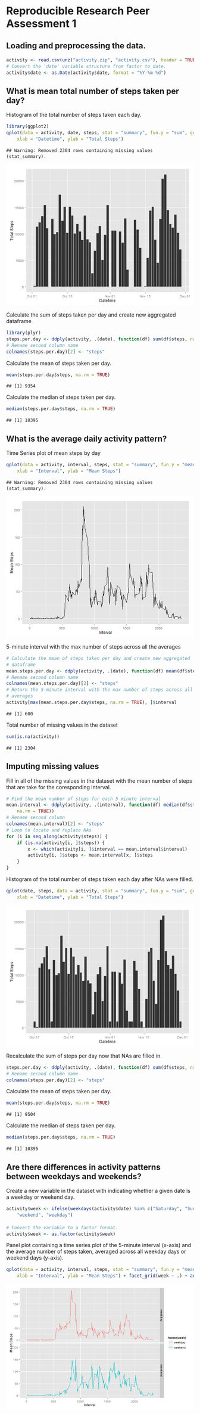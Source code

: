 Reproducible Research Peer Assessment 1
========================================================


## Loading and preprocessing the data.

```r
activity <- read.csv(unz("activity.zip", "activity.csv"), header = TRUE)
# Convert the 'date' variable structure from factor to date.
activity$date <- as.Date(activity$date, format = "%Y-%m-%d")
```



## What is mean total number of steps taken per day?
Histogram of the total number of steps taken each day.

```r
library(ggplot2)
qplot(data = activity, date, steps, stat = "summary", fun.y = "sum", geom = "histogram", 
    xlab = "Datetime", ylab = "Total Steps")
```

```
## Warning: Removed 2304 rows containing missing values (stat_summary).
```

![plot of chunk unnamed-chunk-2](figure/unnamed-chunk-2.png) 



Calculate the sum of steps taken per day and create new aggregated dataframe

```r
library(plyr)
steps.per.day <- ddply(activity, .(date), function(df) sum(df$steps, na.rm = TRUE))
# Rename second column name
colnames(steps.per.day)[2] <- "steps"
```



Calculate the mean of steps taken per day.

```r
mean(steps.per.day$steps, na.rm = TRUE)
```

```
## [1] 9354
```



Calculate the median of steps taken per day.

```r
median(steps.per.day$steps, na.rm = TRUE)
```

```
## [1] 10395
```


## What is the average daily activity pattern?
Time Series plot of mean steps by day

```r
qplot(data = activity, interval, steps, stat = "summary", fun.y = "mean", geom = "line", 
    xlab = "Interval", ylab = "Mean Steps")
```

```
## Warning: Removed 2304 rows containing missing values (stat_summary).
```

![plot of chunk unnamed-chunk-6](figure/unnamed-chunk-6.png) 



5-minute interval with the max number of steps across all the averages

```r
# Calculate the mean of steps taken per day and create new aggregated
# dataframe
mean.steps.per.day <- ddply(activity, .(date), function(df) mean(df$steps, na.rm = TRUE))
# Rename second column name
colnames(mean.steps.per.day)[2] <- "steps"
# Return the 5-minute interval with the max number of steps across all the
# averages
activity[max(mean.steps.per.day$steps, na.rm = TRUE), ]$interval
```

```
## [1] 600
```



Total number of missing values in the dataset

```r
sum(is.na(activity))
```

```
## [1] 2304
```


## Imputing missing values
Fill in all of the missing values in the dataset with the mean number of steps that are take for the coresponding interval.

```r
# Find the mean number of steps for each 5 minute interval
mean.interval <- ddply(activity, .(interval), function(df) median(df$steps, 
    na.rm = TRUE))
# Rename second column
colnames(mean.interval)[2] <- "steps"
# Loop to locate and replace NAs
for (i in seq_along(activity$steps)) {
    if (is.na(activity[i, ]$steps)) {
        x <- which(activity[i, ]$interval == mean.interval$interval)
        activity[i, ]$steps <- mean.interval[x, ]$steps
    }
}
```



Histogram of the total number of steps taken each day after NAs were filled.

```r
qplot(date, steps, data = activity, stat = "summary", fun.y = "sum", geom = "histogram", 
    xlab = "Datetime", ylab = "Total Steps")
```

![plot of chunk unnamed-chunk-10](figure/unnamed-chunk-10.png) 



Recalculate the sum of steps per day now that NAs are filled in.

```r
steps.per.day <- ddply(activity, .(date), function(df) sum(df$steps, na.rm = TRUE))
# Rename second column name
colnames(steps.per.day)[2] <- "steps"
```


Calculate the mean of steps taken per day.

```r
mean(steps.per.day$steps, na.rm = TRUE)
```

```
## [1] 9504
```



Calculate the median of steps taken per day.

```r
median(steps.per.day$steps, na.rm = TRUE)
```

```
## [1] 10395
```


## Are there differences in activity patterns between weekdays and weekends?
Create a new variable in the dataset with indicating whether a given date is a weekday or weekend day.

```r
activity$week <- ifelse(weekdays(activity$date) %in% c("Saturday", "Sunday"), 
    "weekend", "weekday")

# Convert the variable to a factor format.
activity$week <- as.factor(activity$week)
```



Panel plot containing a time series plot of the 5-minute interval (x-axis) and the average number of steps taken, averaged across all weekday days or weekend days (y-axis).

```r
qplot(data = activity, interval, steps, stat = "summary", fun.y = "mean", geom = "line", 
    xlab = "Interval", ylab = "Mean Steps") + facet_grid(week ~ .) + aes(colour = factor(week))
```

![plot of chunk unnamed-chunk-15](figure/unnamed-chunk-15.png) 

